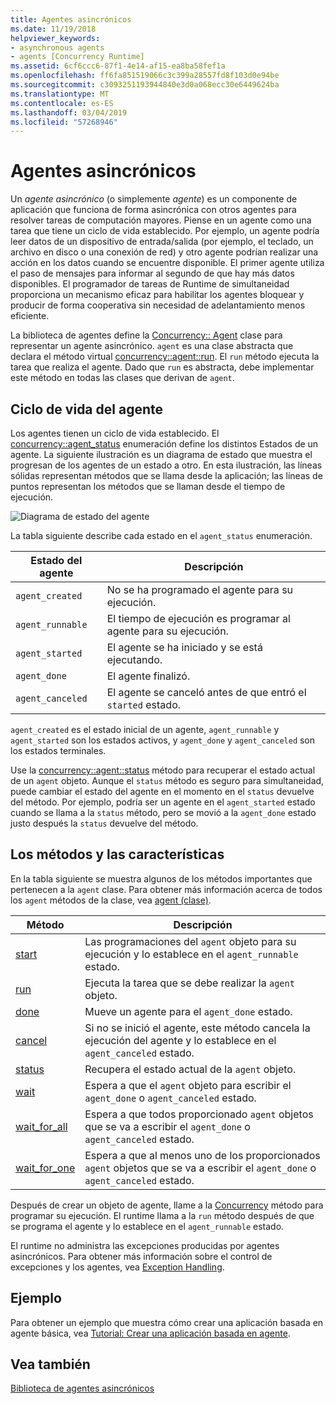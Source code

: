 ```yaml
---
title: Agentes asincrónicos
ms.date: 11/19/2018
helpviewer_keywords:
- asynchronous agents
- agents [Concurrency Runtime]
ms.assetid: 6cf6ccc6-87f1-4e14-af15-ea8ba58fef1a
ms.openlocfilehash: ff6fa851519066c3c399a28557fd8f103d0e94be
ms.sourcegitcommit: c3093251193944840e3d0a068ecc30e6449624ba
ms.translationtype: MT
ms.contentlocale: es-ES
ms.lasthandoff: 03/04/2019
ms.locfileid: "57268946"
---
```

# <a name="asynchronous-agents"></a>Agentes asincrónicos

Un *agente asincrónico* (o simplemente *agente*) es un componente de aplicación que funciona de forma asincrónica con otros agentes para resolver tareas de computación mayores. Piense en un agente como una tarea que tiene un ciclo de vida establecido. Por ejemplo, un agente podría leer datos de un dispositivo de entrada/salida (por ejemplo, el teclado, un archivo en disco o una conexión de red) y otro agente podrían realizar una acción en los datos cuando se encuentre disponible. El primer agente utiliza el paso de mensajes para informar al segundo de que hay más datos disponibles. El programador de tareas de Runtime de simultaneidad proporciona un mecanismo eficaz para habilitar los agentes bloquear y producir de forma cooperativa sin necesidad de adelantamiento menos eficiente.

La biblioteca de agentes define la [Concurrency:: Agent](../../parallel/concrt/reference/agent-class.md) clase para representar un agente asincrónico. `agent` es una clase abstracta que declara el método virtual [concurrency::agent::run](reference/agent-class.md#run). El `run` método ejecuta la tarea que realiza el agente. Dado que `run` es abstracta, debe implementar este método en todas las clases que derivan de `agent`.

## <a name="agent-life-cycle"></a>Ciclo de vida del agente

Los agentes tienen un ciclo de vida establecido. El [concurrency::agent_status](reference/concurrency-namespace-enums.md#agent_status) enumeración define los distintos Estados de un agente. La siguiente ilustración es un diagrama de estado que muestra el progresan de los agentes de un estado a otro. En esta ilustración, las líneas sólidas representan métodos que se llama desde la aplicación; las líneas de puntos representan los métodos que se llaman desde el tiempo de ejecución.

![Diagrama de estado del agente](../../parallel/concrt/media/agentstate.png "diagrama de estado del agente")

La tabla siguiente describe cada estado en el `agent_status` enumeración.

|Estado del agente|Descripción|
|-----------------|-----------------|
|`agent_created`|No se ha programado el agente para su ejecución.|
|`agent_runnable`|El tiempo de ejecución es programar al agente para su ejecución.|
|`agent_started`|El agente se ha iniciado y se está ejecutando.|
|`agent_done`|El agente finalizó.|
|`agent_canceled`|El agente se canceló antes de que entró el `started` estado.|

`agent_created` es el estado inicial de un agente, `agent_runnable` y `agent_started` son los estados activos, y `agent_done` y `agent_canceled` son los estados terminales.

Use la [concurrency::agent::status](reference/agent-class.md#status) método para recuperar el estado actual de un `agent` objeto. Aunque el `status` método es seguro para simultaneidad, puede cambiar el estado del agente en el momento en el `status` devuelve del método. Por ejemplo, podría ser un agente en el `agent_started` estado cuando se llama a la `status` método, pero se movió a la `agent_done` estado justo después la `status` devuelve del método.

## <a name="methods-and-features"></a>Los métodos y las características

En la tabla siguiente se muestra algunos de los métodos importantes que pertenecen a la `agent` clase. Para obtener más información acerca de todos los `agent` métodos de la clase, vea [agent (clase)](../../parallel/concrt/reference/agent-class.md).

|Método|Descripción|
|------------|-----------------|
|[start](reference/agent-class.md#start)|Las programaciones del `agent` objeto para su ejecución y lo establece en el `agent_runnable` estado.|
|[run](reference/agent-class.md#run)|Ejecuta la tarea que se debe realizar la `agent` objeto.|
|[done](reference/agent-class.md#done)|Mueve un agente para el `agent_done` estado.|
|[cancel](../../parallel/concrt/cancellation-in-the-ppl.md#cancel)|Si no se inició el agente, este método cancela la ejecución del agente y lo establece en el `agent_canceled` estado.|
|[status](reference/agent-class.md#status)|Recupera el estado actual de la `agent` objeto.|
|[wait](reference/agent-class.md#wait)|Espera a que el `agent` objeto para escribir el `agent_done` o `agent_canceled` estado.|
|[wait_for_all](reference/agent-class.md#wait_for_all)|Espera a que todos proporcionado `agent` objetos que se va a escribir el `agent_done` o `agent_canceled` estado.|
|[wait_for_one](reference/agent-class.md#wait_for_one)|Espera a que al menos uno de los proporcionados `agent` objetos que se va a escribir el `agent_done` o `agent_canceled` estado.|

Después de crear un objeto de agente, llame a la [Concurrency](reference/agent-class.md#start) método para programar su ejecución. El runtime llama a la `run` método después de que se programa el agente y lo establece en el `agent_runnable` estado.

El runtime no administra las excepciones producidas por agentes asincrónicos. Para obtener más información sobre el control de excepciones y los agentes, vea [Exception Handling](../../parallel/concrt/exception-handling-in-the-concurrency-runtime.md).

## <a name="example"></a>Ejemplo

Para obtener un ejemplo que muestra cómo crear una aplicación basada en agente básica, vea [Tutorial: Crear una aplicación basada en agente](../../parallel/concrt/walkthrough-creating-an-agent-based-application.md).

## <a name="see-also"></a>Vea también

[Biblioteca de agentes asincrónicos](../../parallel/concrt/asynchronous-agents-library.md)
